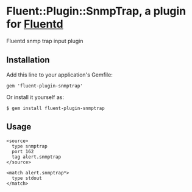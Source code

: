 # Fluent::Plugin::SnmpTrap, a plugin for [Fluentd](http://fluentd.org)

Fluentd snmp trap input plugin

## Installation

Add this line to your application's Gemfile:

    gem 'fluent-plugin-snmptrap'

Or install it yourself as:

    $ gem install fluent-plugin-snmptrap

## Usage

    <source>
      type snmptrap
      port 162
      tag alert.snmptrap
    </source>
    
    <match alert.snmptrap*>
      type stdout
    </match>

